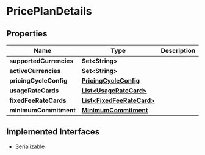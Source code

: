 

# PricePlanDetails


## Properties

| Name | Type | Description | Notes |
|------------ | ------------- | ------------- | -------------|
|**supportedCurrencies** | **Set&lt;String&gt;** |  |  |
|**activeCurrencies** | **Set&lt;String&gt;** |  |  [readonly] |
|**pricingCycleConfig** | [**PricingCycleConfig**](PricingCycleConfig.md) |  |  |
|**usageRateCards** | [**List&lt;UsageRateCard&gt;**](UsageRateCard.md) |  |  [optional] |
|**fixedFeeRateCards** | [**List&lt;FixedFeeRateCard&gt;**](FixedFeeRateCard.md) |  |  [optional] |
|**minimumCommitment** | [**MinimumCommitment**](MinimumCommitment.md) |  |  [optional] |


## Implemented Interfaces

* Serializable



